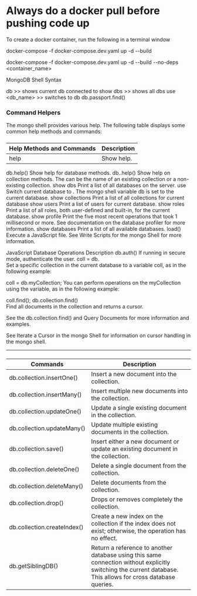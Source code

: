 <h1>Always do a docker pull before pushing code up</h1>

To create a docker container, run the following in a terminal window

docker-compose -f docker-compose.dev.yaml up -d --build


docker-compose -f docker-compose.dev.yaml up -d --build --no-deps <container_name>


MongoDB Shell Syntax

db >> shows current db connected to
show dbs >> shows all dbs
use <db_name> >> switches to db
db.passport.find()

<h3>Command Helpers</h3>
The mongo shell provides various help. The following table displays some common help methods and commands:

###
| Help Methods and Commands	|Description|
--------------------|--------------------
|help	|Show help.|
db.help()	Show help for database methods.
db.<collection>.help()	Show help on collection methods. The <collection> can be the name of an existing collection or a non-existing collection.
show dbs	Print a list of all databases on the server.
use <db>	Switch current database to <db>. The mongo shell variable db is set to the current database.
show collections	Print a list of all collections for current database
show users	Print a list of users for current database.
show roles	Print a list of all roles, both user-defined and built-in, for the current database.
show profile	Print the five most recent operations that took 1 millisecond or more. See documentation on the database profiler for more information.
show databases	Print a list of all available databases.
load()	Execute a JavaScript file. See Write Scripts for the mongo Shell for more information.

JavaScript Database Operations	Description
db.auth()	If running in secure mode, authenticate the user.
coll = db.<collection>	
Set a specific collection in the current database to a variable coll, as in the following example:

coll = db.myCollection;
You can perform operations on the myCollection using the variable, as in the following example:

coll.find();
db.collection.find()	
Find all documents in the collection and returns a cursor.

See the db.collection.find() and Query Documents for more information and examples.

See Iterate a Cursor in the mongo Shell for information on cursor handling in the mongo shell.

------------------------------
###
| Commands | Description |                     
------------- | -------------
|db.collection.insertOne() |	Insert a new document into the collection.|
|db.collection.insertMany()	|Insert multiple new documents into the collection.|
|db.collection.updateOne()	|Update a single existing document in the collection.|
|db.collection.updateMany()	|Update multiple existing documents in the collection.|
|db.collection.save()	|Insert either a new document or update an existing document in the collection.|
|db.collection.deleteOne()	|Delete a single document from the collection.|
|db.collection.deleteMany()	|Delete documents from the collection.|
|db.collection.drop()	|Drops or removes completely the collection.|
|db.collection.createIndex()	|Create a new index on the collection if the index does not exist; otherwise, the operation has no effect.|
|db.getSiblingDB()	|Return a reference to another database using this same connection without explicitly switching the current database. This allows for cross database queries.|

